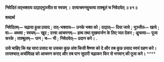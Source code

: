 **निवेदितं तद्भक्ताय दद्याद्भुञ्जीत वा स्वयम् ।** **दत्त्वाचमनमॢचत्वा ताश्बूलं च निवेदयेत् ॥ ४१॥** 

**शब्दार्थ** 

**निवेदितम्—** **चढ़ाया हुआ प्रसाद** **; तत्-भक्ताय—** **उनके भक्त को** **; दद्यात्—** **दिया जाये** **; भुञ्जीत—** **खाये** **; वा—** **अथवा** **; स्वयम्—** **खुद** **; दत्त्वा आचमनम्—** **हाथ तथा मुखमार्जन के लिए जल देकर** **; अॢचत्वा—** **पूजा करके** **; ताश्बूलम्—** **पान** **; च—** **भी** **;** **निवेदयेत्—** **प्रदान करे।** **.** 

**उसे चाहिए कि वह सारा प्रसाद या उसका कुछ अंश किसी वैष्णव को दे और तब कुछ** **प्रसाद स्वयं ग्रहण करे। तत्पश्चात् अर्चाविग्रह को आचमन कराए और तब पान सुपारी चढ़ाकर** **फिर से भगवान् की पूजा करे।** **** 